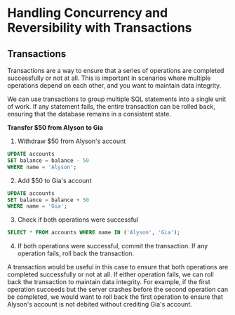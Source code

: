# Handling Concurrency and Reversibility with Transactions

## Transactions

Transactions are a way to ensure that a series of operations are completed successfully or not at all. This is important in scenarios where multiple operations depend on each other, and you want to maintain data integrity.

We can use transactions to group multiple SQL statements into a single unit of work. If any statement fails, the entire transaction can be rolled back, ensuring that the database remains in a consistent state.

**Transfer $50 from Alyson to Gia**

1. Withdraw $50 from Alyson's account

```sql
UPDATE accounts
SET balance = balance - 50
WHERE name = 'Alyson';
```

2. Add $50 to Gia's account

```sql
UPDATE accounts
SET balance = balance + 50
WHERE name = 'Gia';
```

3. Check if both operations were successful

```sql
SELECT * FROM accounts WHERE name IN ('Alyson', 'Gia');
```

4. If both operations were successful, commit the transaction. If any operation fails, roll back the transaction.

A transaction would be useful in this case to ensure that both operations are completed successfully or not at all. If either operation fails, we can roll back the transaction to maintain data integrity. For example, if the first operation succeeds but the server crashes before the second operation can be completed, we would want to roll back the first operation to ensure that Alyson's account is not debited without crediting Gia's account.

